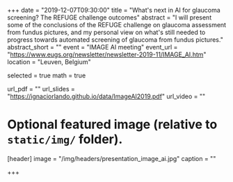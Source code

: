 +++
date = "2019-12-07T09:30:00"
title = "What's next in AI for glaucoma screening? The REFUGE challenge outcomes"
abstract = "I will present some of the conclusions of the REFUGE challenge on glaucoma assessment from fundus pictures, and my personal view on what's still needed to progress towards automated screening of glaucoma from fundus pictures."
abstract_short = ""
event = "IMAGE AI meeting"
event_url = "https://www.eugs.org/newsletter/newsletter-2019-11/IMAGE_AI.htm"
location = "Leuven, Belgium"

selected = true
math = true

url_pdf = ""
url_slides = "https://ignaciorlando.github.io/data/ImageAI2019.pdf"
url_video = ""

# Optional featured image (relative to `static/img/` folder).
[header]
image = "/img/headers/presentation_image_ai.jpg"
caption = ""

+++
<!--- and
Embed your slides or video here using [shortcodes](https://gcushen.github.io/hugo-academic-demo/post/writing-markdown-latex/). Further details can easily be added using *Markdown* and $\rm \LaTeX$ math code.--->
